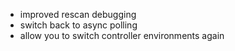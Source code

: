 - improved rescan debugging
- switch back to async polling
- allow you to switch controller environments again